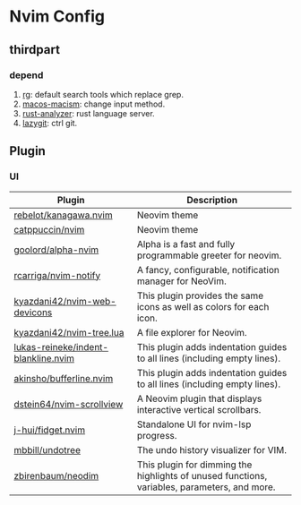 # Nvim Config

## thirdpart

### depend

1. [rg](https://github.com/BurntSushi/ripgrep): default search tools which replace grep.
2. [macos-macism](https://github.com/laishulu/macism): change input method.
3. [rust-analyzer](https://rust-analyzer.github.io/manual.html#rustup): rust language server.
4. [lazygit](https://github.com/jesseduffield/lazygit): ctrl git.

## Plugin

### UI

| Plugin                                                                                        | Description                                                                                  |
| --------------------------------------------------------------------------------------------- | -------------------------------------------------------------------------------------------- |
| [rebelot/kanagawa.nvim](https://github.com/rebelot/kanagawa.nvim)                             | Neovim theme                                                                                 |
| [catppuccin/nvim](https://github.com/catppuccin/nvim)                                         | Neovim theme                                                                                 |
| [goolord/alpha-nvim](https://github.com/goolord/alpha-nvim)                                   | Alpha is a fast and fully programmable greeter for neovim.                                   |
| [rcarriga/nvim-notify](https://github.com/rcarriga/nvim-notify)                               | A fancy, configurable, notification manager for NeoVim.                                      |
| [kyazdani42/nvim-web-devicons](https://github.com/nvim-tree/nvim-web-devicons)                | This plugin provides the same icons as well as colors for each icon.                         |
| [kyazdani42/nvim-tree.lua](https://github.com/kyazdani42/nvim-tree.lua)                       | A file explorer for Neovim.                                                                  |
| [lukas-reineke/indent-blankline.nvim](https://github.com/lukas-reineke/indent-blankline.nvim) | This plugin adds indentation guides to all lines (including empty lines).                    |
| [akinsho/bufferline.nvim](https://github.com/akinsho/bufferline.nvim)                         | This plugin adds indentation guides to all lines (including empty lines).                    |
| [dstein64/nvim-scrollview](https://github.com/dstein64/nvim-scrollview)                       | A Neovim plugin that displays interactive vertical scrollbars.                               |
| [j-hui/fidget.nvim](https://github.com/j-hui/fidget.nvim)                                     | Standalone UI for nvim-lsp progress.                                                         |
| [mbbill/undotree](https://github.com/mbbill/undotree)                                         | The undo history visualizer for VIM.                                                         |
| [zbirenbaum/neodim](https://github.com/zbirenbaum/neodim)                                     | This plugin for dimming the highlights of unused functions, variables, parameters, and more. |

